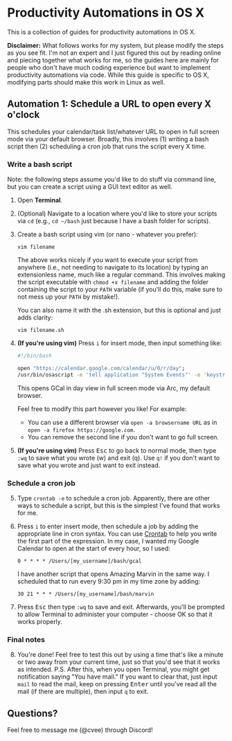 # Productivity Automations in OS X
This is a collection of guides for productivity automations in OS X.

**Disclaimer:** What follows works for my system, but please modify the steps as you see fit. I'm not an expert and I just figured this out by reading online and piecing together what works for me, so the guides here are mainly for people who don't have much coding experience but want to implement productivity automations via code. While this guide is specific to OS X, modifying parts should make this work in Linux as well.

## Automation 1: Schedule a URL to open every X o'clock

This schedules your calendar/task list/whatever URL to open in full screen mode via your default browser. Broadly, this involves (1) writing a bash script then (2) scheduling a cron job that runs the script every X time.

### Write a bash script

Note: the following steps assume you'd like to do stuff via command line, but you can create a script using a GUI text editor as well.

1. Open **Terminal**.

2. (Optional) Navigate to a location where you'd like to store your scripts via `cd` (e.g., `cd ~/bash` just because I have a bash folder for scripts).

3. Create a bash script using vim (or nano - whatever you prefer): 

    ```console
    vim filename
    ```

    The above works nicely if you want to execute your script from anywhere (i.e., not needing to navigate to its location) by typing an extensionless name, much like a regular command. This involves making the script executable with `chmod +x filename` and adding the folder containing the script to your `PATH` variable (if you'll do this, make sure to not mess up your `PATH` by mistake!).

    You can also name it with the .sh extension, but this is optional and just adds clarity:

    ```console
    vim filename.sh
    ```

5. **(If you're using vim)** Press `i` for insert mode, then input something like:

    ```bash
    #!/bin/bash

    open "https://calendar.google.com/calendar/u/0/r/day";
    /usr/bin/osascript -e 'tell application "System Events"' -e 'keystroke "f" using {control down, command down}' -e 'end tell' -e EOF
    ```

    This opens GCal in day view in full screen mode via Arc, my default browser. 

    Feel free to modify this part however you like! For example:
    - You can use a different browser via `open -a browsername URL` as in `open -a firefox https://google.com`.
    - You can remove the second line if you don't want to go full screen.

7. **(If you're using vim)** Press <kbd>Esc</kbd> to go back to normal mode, then type `:wq` to save what you wrote (w) and exit (q). Use `q!` if you don't want to save what you wrote and just want to exit instead.

### Schedule a cron job

5. Type `crontab -e` to schedule a cron job. Apparently, there are other ways to schedule a script, but this is the simplest I've found that works for me.
   
6. Press `i` to enter insert mode, then schedule a job by adding the appropriate line in cron syntax. You can use [Crontab](https://crontab.guru/) to help you write the first part of the expression. In my case, I wanted my Google Calendar to open at the start of every hour, so I used:

    ```
    0 * * * * /Users/[my_username]/bash/gcal
    ```

    I have another script that opens Amazing Marvin in the same way. I scheduled that to run every 9:30 pm in my time zone by adding:

    ```
    30 21 * * * /Users/[my_username]/bash/marvin
    ```

7. Press <kbd>Esc</kbd> then type `:wq` to save and exit. Afterwards, you'll be prompted to allow Terminal to administer your computer - choose OK so that it works properly.

### Final notes

8. You're done! Feel free to test this out by using a time that's like a minute or two away from your current time, just so that you'd see that it works as intended. P.S. After this, when you open Terminal, you might get notification saying "You have mail." If you want to clear that, just input `mail` to read the mail, keep on pressing <kbd>Enter</kbd> until you've read all the mail (if there are multiple), then input `q` to exit.

## Questions?

Feel free to message me (@cvee) through Discord!
